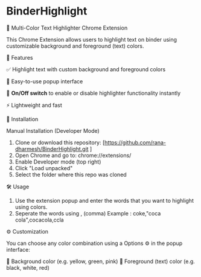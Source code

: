 # BinderHighlight

🎨 Multi-Color Text Highlighter Chrome Extension

This Chrome Extension allows users to highlight text on binder using customizable background and foreground (text) colors.

🧩 Features

  ✅ Highlight text with custom background and foreground colors
  
  🎯 Easy-to-use popup interface
  
  🔘 **On/Off switch** to enable or disable highlighter functionality instantly
  
  ⚡ Lightweight and fast

  
🚀 Installation

  Manual Installation (Developer Mode)

  1. Clone or download this repository:
           [https://github.com/rana-dharmesh/BinderHighlight.git ]
  2.  Open Chrome and go to: chrome://extensions/
  3.  Enable Developer mode (top right)
  4.  Click "Load unpacked"
  5.  Select the folder where this repo was cloned

🛠️ Usage

  1.  Use the extension popup and enter the words that you want to highlight using colors.
  2.  Seperate the words using , (comma)
      Example :
      coke,"coca cola",cocacola,ccla

⚙️ Customization

You can choose any color combination using a Options ⚙️ in the popup interface:

  🎨  Background color (e.g. yellow, green, pink)
  🎨  Foreground (text) color (e.g. black, white, red)
